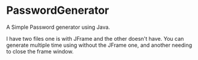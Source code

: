 # PasswordGenerator
A Simple Password generator using Java.

I have two files one is with JFrame and the other doesn't have.
You can generate multiple time using without the JFrame one, and another needing to close the frame window.

